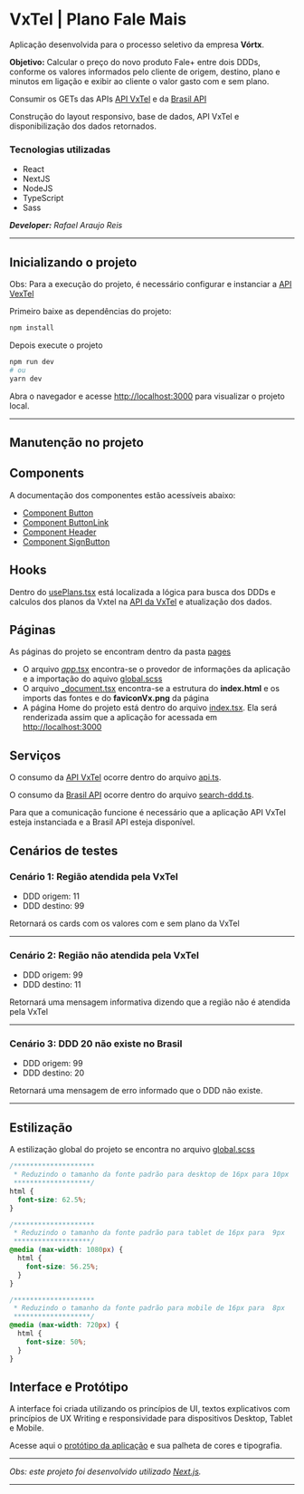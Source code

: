 # VxTel | Plano Fale Mais
Aplicação desenvolvida para o processo seletivo da empresa **Vórtx**.

**Objetivo:** Calcular o preço do novo produto Fale+ entre dois DDDs, conforme os valores informados pelo cliente de origem, destino, plano e minutos em ligação e exibir ao cliente o valor gasto com e sem plano.

Consumir os GETs das APIs [API VxTel](https://github.com/rafael-araujo-reis/api-vxtel#readme) e da [Brasil API](https://brasilapi.com.br/docs#tag/DDD)

Construção do layout responsivo, base de dados, API VxTel e disponibilização dos dados retornados.

### Tecnologias utilizadas
* React
* NextJS
* NodeJS
* TypeScript
* Sass 

_**Developer:** Rafael Araujo Reis_

---
## Inicializando o projeto

Obs: Para a execução do projeto, é necessário configurar e instanciar a [API VexTel](https://github.com/rafael-araujo-reis/api-vxtel#readme)


Primeiro baixe as dependências do projeto:
``` bash
npm install
```

Depois execute o projeto

```bash
npm run dev
# ou
yarn dev
```

Abra o navegador e acesse [http://localhost:3000](http://localhost:3000) para visualizar o projeto local.

---

## Manutenção no projeto

## Components
A documentação dos componentes estão acessíveis abaixo:

* [Component Button](./src/components/Button/Readme.md)
* [Component ButtonLink](./src/components/ButtonLink/Readme.md)
* [Component Header](./src/components/Header/Readme.md)
* [Component SignButton](./src/components/SignButton/Readme.md)

## Hooks
Dentro do [usePlans.tsx](./src/hooks/usePlans.tsx) está localizada a lógica para busca dos DDDs e calculos dos planos da Vxtel na [API da VxTel](https://github.com/rafael-araujo-reis/api-vxtel#readme) e atualização dos dados.

## Páginas
As páginas do projeto se encontram dentro da pasta [pages](./src/pages/)

* O arquivo [_app_.tsx](./src/pages/_app.tsx) encontra-se o provedor de informações da aplicação e a importação do aquivo [global.scss](./src//styles/global.scss)
* O arquivo [_document.tsx](./src/pages/_document.tsx) encontra-se a estrutura do **index.html** e os imports das fontes e do **faviconVx.png** da página
* A página Home do projeto está dentro do arquivo [index.tsx](./src/pages/index.tsx). Ela será renderizada assim que a aplicação for acessada em [http://localhost:3000](http://localhost:3000)


## Serviços
O consumo da [API VxTel](https://github.com/rafael-araujo-reis/api-vxtel#readme) ocorre dentro do arquivo [api.ts](./src/services/api.ts).

O consumo da [Brasil API](https://brasilapi.com.br/docs#tag/DDD) ocorre dentro do arquivo [search-ddd.ts](./src/services/search-ddd.ts).

Para que a comunicação funcione é necessário que a aplicação API VxTel esteja instanciada e a Brasil API esteja disponível.

## Cenários de testes
### **Cenário 1: Região atendida pela VxTel**
* DDD origem: 11
* DDD destino: 99

Retornará os cards com os valores com e sem plano da VxTel

---

### **Cenário 2: Região não atendida pela VxTel**
* DDD origem: 99
* DDD destino: 11

Retornará uma mensagem informativa dizendo que a região não é atendida pela VxTel

---

### **Cenário 3: DDD 20 não existe no Brasil**
* DDD origem: 99
* DDD destino: 20

Retornará uma mensagem de erro informado que o DDD não existe.

---

## Estilização
A estilização global do projeto se encontra no arquivo [global.scss](./src//styles/global.scss)
```scss
/********************
 * Reduzindo o tamanho da fonte padrão para desktop de 16px para 10px
 *******************/
html {
  font-size: 62.5%;
}

/********************
 * Reduzindo o tamanho da fonte padrão para tablet de 16px para  9px
 *******************/
@media (max-width: 1080px) {
  html {
    font-size: 56.25%;
  }
}

/********************
 * Reduzindo o tamanho da fonte padrão para mobile de 16px para  8px
 *******************/
@media (max-width: 720px) {
  html {
    font-size: 50%;
  }
}
```

## Interface e Protótipo

A interface foi criada utilizando os princípios de UI, textos explicativos com princípios de UX Writing e responsividade para dispositivos Desktop, Tablet e Mobile.

Acesse aqui o [protótipo da aplicação](https://www.figma.com/file/nkit5VepJiYM57DZ5tDKoY/Vortx?node-id=4%3A131) e sua palheta de cores e tipografia.

---
_Obs: este projeto foi desenvolvido utilizado [Next.js](https://nextjs.org/)._

---